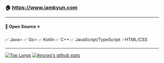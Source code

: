 ### 🏠 https://www.iamkyun.com   

---

#### 🧡 Open Source ⭐

✅ Java⭐ ✅ Go⭐ ✅ Kotlin ✅ C++ ✅ JavaScript/TypeScript ✅HTML/CSS

---

[![Top Langs](https://github-readme-stats.kyun.vercel.app/api/top-langs/?username=iamkyun&layout=compact)](https://github.com/anuraghazra/github-readme-stats)
[![Anurag's github stats](https://github-readme-stats.kyun.vercel.app/api?username=iamkyun&count_private=true&show_icons=true&hide=stars)](https://github.com/anuraghazra/github-readme-stats)
